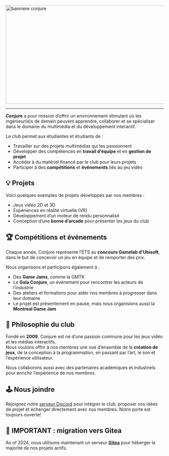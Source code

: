 <img width="951" height="315" alt="banniere conjure" src="https://github.com/user-attachments/assets/d4d7c0c4-4af3-484a-ab51-d0cfae3e0797" />

---

**Conjure** a pour mission d’offrir un environnement stimulant où les ingénieur(e)s de demain peuvent apprendre, collaborer et se spécialiser dans le domaine du multimédia et du développement interactif.

Le club permet aux étudiantes et étudiants de :

- Travailler sur des projets multimédias qui les passionnent
- Développer des compétences en **travail d’équipe** et en **gestion de projet**
- Accéder à du matériel financé par le club pour leurs projets
- Participer à des **compétitions** et **événements** liés au jeu vidéo

## 💡 Projets

Voici quelques exemples de projets développés par nos membres :

- Jeux vidéo 2D et 3D
- Expériences en réalité virtuelle (VR)
- Développement d’un moteur de rendu personnalisé
- Conception d’une **borne d’arcade** pour présenter les jeux du club

## 🏆 Compétitions et événements

Chaque année, Conjure représente l’ÉTS au **concours Gamelab d’Ubisoft**, dans le but de concevoir un jeu en équipe et de remporter des prix.

Nous organisons et participons également à :

- Des **Game Jams**, comme la GMTK
- Le **Gala Conjure**, un événement pour rencontrer les acteurs de l’industrie
- Des ateliers et formations pour aider nos membres à progresser dans leur domaine
- Le projet est présentement en pause, mais nous organisions aussi la **Montreal Game Jam**

## 🤝 Philosophie du club

Fondé en **2009**, Conjure est né d’une passion commune pour les jeux vidéo et les médias interactifs.  
Nous voulons offrir à nos membres une vue d’ensemble de la **création de jeux**, de la conception à la programmation, en passant par l’art, le son et l’expérience utilisateur.

Nous collaborons aussi avec des partenaires académiques et industriels pour enrichir l’expérience de nos membres.

## 🕹️ Nous joindre

Rejoignez notre [serveur Discord](https://discord.com/invite/uapfNU9XSc) pour intégrer le club, proposer vos idées de projet et échanger directement avec nos membres. Notre porte est toujours ouverte!

## 🚀 IMPORTANT : migration vers Gitea

As of 2024, nous utilisons maintenant un serveur [**Gitea**](https://gitea.clubconjure.com) pour héberger la majorité de nos projets actifs.
